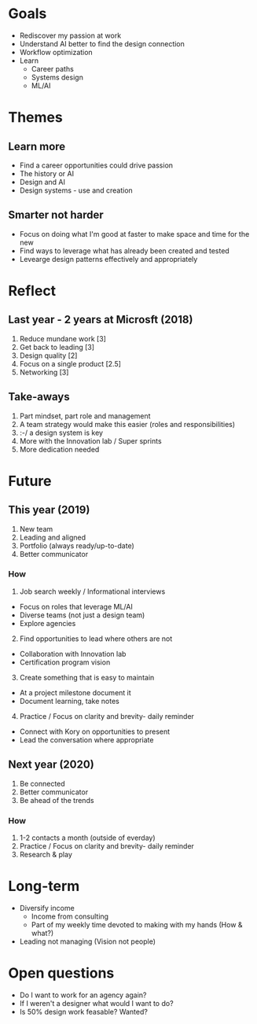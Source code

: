 # Goals
- Rediscover my passion at work
- Understand AI better to find the design connection
- Workflow optimization
- Learn 
  - Career paths
  - Systems design
  - ML/AI


# Themes
## Learn more
- Find a career opportunities could drive passion
- The history or AI
- Design and AI
- Design systems - use and creation

## Smarter not harder
- Focus on doing what I'm good at faster to make space and time for the new
- Find ways to leverage what has already been created and tested
- Levearge design patterns effectively and appropriately

# Reflect
## Last year - 2 years at Microsft (2018)
1. Reduce mundane work [3]
2. Get back to leading [3]
3. Design quality [2]
4. Focus on a single product [2.5]
5. Networking [3]

## Take-aways
1. Part mindset, part role and management
2. A team strategy would make this easier (roles and responsibilities)
3. :-/ a design system is key
4. More with the Innovation lab / Super sprints
5. More dedication needed


# Future
## This year (2019)
1. New team
2. Leading and aligned 
3. Portfolio (always ready/up-to-date)
4. Better communicator
### How
1. Job search weekly / Informational interviews
  - Focus on roles that leverage ML/AI
  - Diverse teams (not just a design team)
  - Explore agencies
2. Find opportunities to lead where others are not
  - Collaboration with Innovation lab
  - Certification program vision
3. Create something that is easy to maintain
  - At a project milestone document it
  - Document learning, take notes
4. Practice / Focus on clarity and brevity- daily reminder
  - Connect with Kory on opportunities to present
  - Lead the conversation where appropriate

## Next year (2020)
1. Be connected
2. Better communicator
3. Be ahead of the trends
### How
1. 1-2 contacts a month (outside of everday)
2. Practice / Focus on clarity and brevity- daily reminder
3. Research & play


# Long-term
- Diversify income
  - Income from consulting
  - Part of my weekly time devoted to making with my hands (How & what?)
- Leading not managing (Vision not people)


# Open questions
- Do I want to work for an agency again?
- If I weren't a designer what would I want to do?
- Is 50% design work feasable? Wanted?
